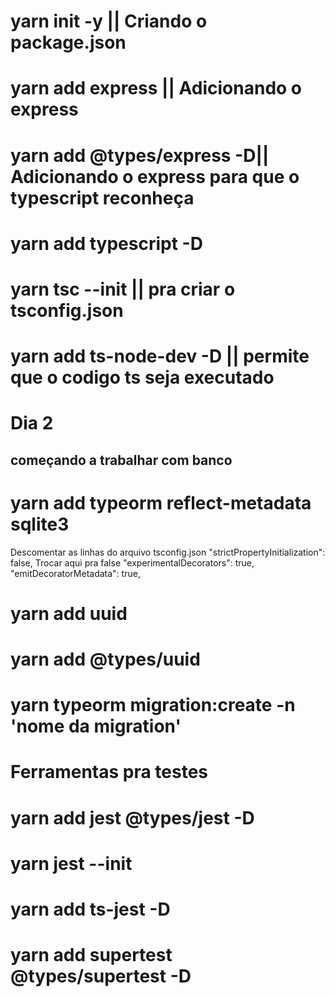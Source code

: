 # yarn init -y || Criando o package.json

# yarn add express || Adicionando o express

# yarn add @types/express -D|| Adicionando o express para que o typescript reconheça

# yarn add typescript -D

# yarn tsc --init || pra criar o tsconfig.json

# yarn add ts-node-dev -D || permite que o codigo ts seja executado

# Dia 2

## começando a trabalhar com banco

# yarn add typeorm reflect-metadata sqlite3

Descomentar as linhas do arquivo tsconfig.json
"strictPropertyInitialization": false, Trocar aqui pra false
"experimentalDecorators": true,
"emitDecoratorMetadata": true,

# yarn add uuid

# yarn add @types/uuid

# yarn typeorm migration:create -n 'nome da migration'

# Ferramentas pra testes

# yarn add jest @types/jest -D

# yarn jest --init

# yarn add ts-jest -D

# yarn add supertest @types/supertest -D
